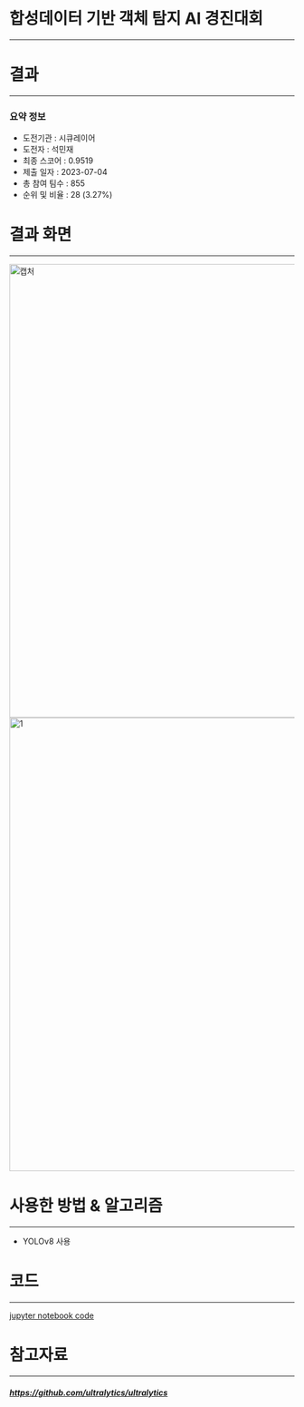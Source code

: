 # 합성데이터 기반 객체 탐지 AI 경진대회
---
# 결과
---
### 요약 정보
* 도전기관 : 시큐레이어
* 도전자 : 석민재
* 최종 스코어 : 0.9519
* 제출 일자 : 2023-07-04
* 총 참여 팀수 : 855
* 순위 및 비율 : 28 (3.27%)

# 결과 화면
---
<img width="800" alt="캡처" src="https://github.com/Jsonseok/SecuLayer/assets/112038669/9aee706b-97f4-491e-a5ac-3f6ccd766c0a">
<img width="800" alt="1" src="https://github.com/Jsonseok/SecuLayer/assets/112038669/2aa7176d-b8c1-4c62-a18c-10f451ea7b50">


# 사용한 방법 & 알고리즘
---
* YOLOv8 사용

# 코드
---
[jupyter notebook code](main.ipynb)

# 참고자료
---
##### https://github.com/ultralytics/ultralytics
